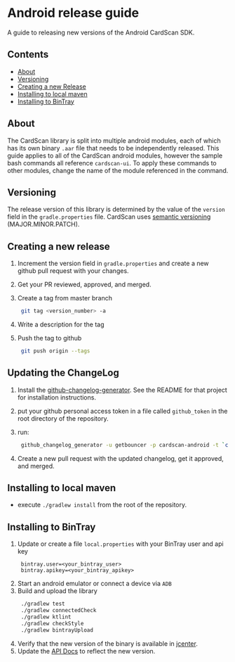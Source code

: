 # Android release guide

A guide to releasing new versions of the Android CardScan SDK.

## Contents

* [About](android-release-guide.md#about)
* [Versioning](android-release-guide.md#versioning)
* [Creating a new Release](android-release-guide.md#creating-a-new-release)
* [Installing to local maven](android-release-guide.md#installing-to-local-maven)
* [Installing to BinTray](android-release-guide.md#installing-to-bintray)

## About

The CardScan library is split into multiple android modules, each of which has its own binary `.aar` file that needs to be independently released. This guide applies to all of the CardScan android modules, however the sample bash commands all reference `cardscan-ui`. To apply these commands to other modules, change the name of the module referenced in the command.

## Versioning

The release version of this library is determined by the value of the `version` field in the `gradle.properties` file. CardScan uses [semantic versioning](https://semver.org/) \(MAJOR.MINOR.PATCH\).

## Creating a new release

1. Increment the version field in `gradle.properties` and create a new github pull request with your changes.
2. Get your PR reviewed, approved, and merged.
3. Create a tag from master branch

   ```bash
    git tag <version_number> -a
   ```

4. Write a description for the tag
5. Push the tag to github

   ```bash
    git push origin --tags
   ```

## Updating the ChangeLog

1. Install the [github-changelog-generator](https://github.com/github-changelog-generator/github-changelog-generator). See the README for that project for installation instructions.
2. put your github personal access token in a file called `github_token` in the root directory of the repository.
3. run:

   ```bash
    github_changelog_generator -u getbouncer -p cardscan-android -t `cat github_token`
   ```

4. Create a new pull request with the updated changelog, get it approved, and merged.

## Installing to local maven

* execute `./gradlew install` from the root of the repository.

## Installing to BinTray

1. Update or create a file `local.properties` with your BinTray user and api key
   ```text
    bintray.user=<your_bintray_user>
    bintray.apikey=<your_bintray_apikey>
   ```
1. Start an android emulator or connect a device via `ADB` 
1. Build and upload the library
   ```bash
    ./gradlew test
    ./gradlew connectedCheck
    ./gradlew ktlint
    ./gradlew checkStyle
    ./gradlew bintrayUpload
   ```
1. Verify that the new version of the binary is available in [jcenter](https://jcenter.bintray.com/com/getbouncer/).
1. Update the [API Docs](https://github.com/getbouncer/apidocs) to reflect the new version.

